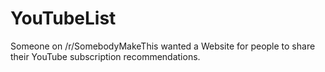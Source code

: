 # YouTubeList
Someone on /r/SomebodyMakeThis wanted a Website for people to share their YouTube subscription recommendations. 

